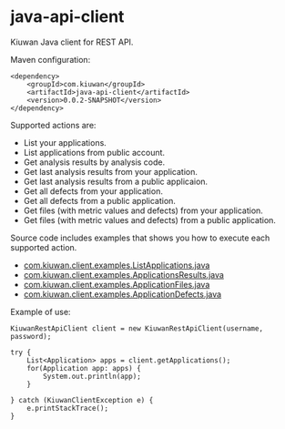java-api-client
===============

Kiuwan Java client for REST API.

Maven configuration:

	<dependency>
		<groupId>com.kiuwan</groupId>
		<artifactId>java-api-client</artifactId>
		<version>0.0.2-SNAPSHOT</version>
	</dependency>
	

Supported actions are:

  - List your applications.
  - List applications from public account.
  - Get analysis results by analysis code.
  - Get last analysis results from your application.
  - Get last analysis results from a public applicaion.
  - Get all defects from your application.
  - Get all defects from a public application.
  - Get files (with metric values and defects) from your application.
  - Get files (with metric values and defects) from a public application.
  
  
Source code includes examples that shows you how to execute each supported action.

  - <a href="src/main/java/com/kiuwan/client/examples/ListApplications.java">com.kiuwan.client.examples.ListApplications.java</a>
  - <a href="src/main/java/com/kiuwan/client/examples/ApplicationsResults.java">com.kiuwan.client.examples.ApplicationsResults.java</a>
  - <a href="src/main/java/com/kiuwan/client/examples/ApplicationFiles.java">com.kiuwan.client.examples.ApplicationFiles.java</a>
  - <a href="src/main/java/com/kiuwan/client/examples/ApplicationDefects.java">com.kiuwan.client.examples.ApplicationDefects.java</a>
  
  
Example of use:

	KiuwanRestApiClient client = new KiuwanRestApiClient(username, password);

	try {
		List<Application> apps = client.getApplications();
		for(Application app: apps) {
			System.out.println(app);
		}
		
	} catch (KiuwanClientException e) {
		e.printStackTrace();
	}

